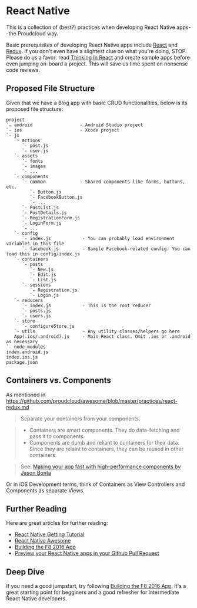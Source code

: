 # React Native

This is a collection of (best?) practices when developing React Native apps--the Proudcloud way.

Basic prerequisites of developing React Native apps include [React](https://facebook.github.io/react/)
and [Redux](http://redux.js.org/). If you don't even have a slightest clue on what you're doing, STOP.
Please do us a favor: read [Thinking In React](https://facebook.github.io/react/docs/thinking-in-react) 
and create sample apps before even jumping on-board a project. This will save us time spent on nonsense
code reviews.

## Proposed File Structure

Given that we have a Blog app with basic CRUD functionalities, below is its proposed file structure:

```
project
`- android                  - Android Studio project
`- ios                      - Xcode project
`- js
   `- actions
      `- post.js
      `- user.js
   `- assets
      `- fonts
      `- images
      `- ...
   `- components
      `- common             - Shared components like forms, buttons, etc.
         `- Button.js
         `- FacebookButton.js
         `- ...
      `- PostList.js
      `- PostDetails.js
      `- RegistrationForm.js
      `- LoginForm.js
      `- ...
   `- config
      `- index.js            - You can probably load environment variables in this file
      `- facebook.js         - Sample Facebook-related config. You can load this in config/index.js
   `- containers
      `- posts
         `- New.js
         `- Edit.js
         `- List.js
      `- sessions
         `- Registration.js
         `- Login.js
   `- reducers
      `- index.js            - This is the root reducer
      `- posts.js
      `- users.js
   `- store
      `- configureStore.js
   `- utils                  - Any utility classes/helpers go here
   App(.ios/.android).js     - Main React class. Omit .ios or .android as necessary
`- node_modules
index.android.js
index.ios.js
package.json
```

## Containers vs. Components

As mentioned in https://github.com/proudcloud/awesome/blob/master/practices/react-redux.md

> Separate your containers from your components.

> - Containers are smart components. They do data-fetching and pass it to components.
> - Components are dumb and reliant to containers for their data. Since they are relaint to containers, they can be reused in other containers.

> See: [Making your app fast with high-performance components by Jason Bonta](https://youtu.be/KYzlpRvWZ6c?t=22m49s)

Or in iOS Development terms, think of Containers as View Controllers and Components as separate Views.


## Further Reading

Here are great articles for further reading:
- [React Native Getting Tutorial](https://facebook.github.io/react-native/docs/tutorial.html)
- [React Native Awesome](https://github.com/enaqx/awesome-react#react-native)
- [Building the F8 2016 App](http://makeitopen.com/)
- [Preview your React Native apps in your Github Pull Request](http://tech.m6web.fr/preview-android-ios-react-native-on-github-pull-request/)


## Deep Dive

If you need a good jumpstart, try following [Building the F8 2016 App](http://makeitopen.com/).
It's a great starting point for begginers and a good refresher for intermediate React Native developers.
